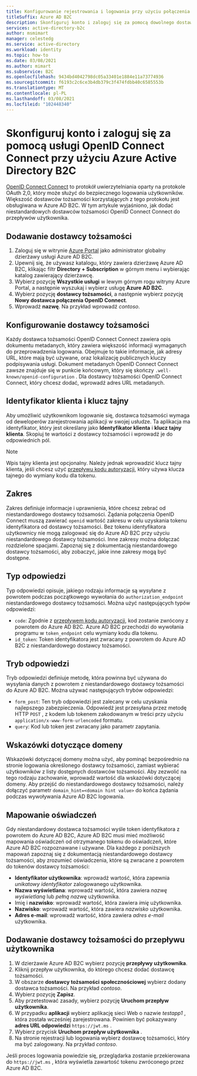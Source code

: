 ```yaml
---
title: Konfigurowanie rejestrowania i logowania przy użyciu połączenia OpenID Connect
titleSuffix: Azure AD B2C
description: Skonfiguruj konto i zaloguj się za pomocą dowolnego dostawcy tożsamości OpenID Connect Connect (dostawcy tożsamości) w Azure Active Directory B2C.
services: active-directory-b2c
author: msmimart
manager: celestedg
ms.service: active-directory
ms.workload: identity
ms.topic: how-to
ms.date: 03/08/2021
ms.author: mimart
ms.subservice: B2C
ms.openlocfilehash: 9434bd4042798dc05a33401e1884e11a73774936
ms.sourcegitcommit: f6193c2c6ce3b4db379c3f474fdbb40c6585553b
ms.translationtype: MT
ms.contentlocale: pl-PL
ms.lasthandoff: 03/08/2021
ms.locfileid: "102448340"
---
```

# <a name="set-up-sign-up-and-sign-in-with-openid-connect-using-azure-active-directory-b2c"></a>Skonfiguruj konto i zaloguj się za pomocą usługi OpenID Connect Connect przy użyciu Azure Active Directory B2C

[OpenID Connect Connect](openid-connect.md) to protokół uwierzytelniania oparty na protokole OAuth 2,0, który może służyć do bezpiecznego logowania użytkowników. Większość dostawców tożsamości korzystających z tego protokołu jest obsługiwana w Azure AD B2C. W tym artykule wyjaśniono, jak dodać niestandardowych dostawców tożsamości OpenID Connect Connect do przepływów użytkownika.

## <a name="add-the-identity-provider"></a>Dodawanie dostawcy tożsamości

1. Zaloguj się w witrynie [Azure Portal](https://portal.azure.com/) jako administrator globalny dzierżawy usługi Azure AD B2C.
1. Upewnij się, że używasz katalogu, który zawiera dzierżawę Azure AD B2C, klikając filtr **Directory + Subscription** w górnym menu i wybierając katalog zawierający dzierżawcę.
1. Wybierz pozycję **Wszystkie usługi** w lewym górnym rogu witryny Azure Portal, a następnie wyszukaj i wybierz usługę **Azure AD B2C**.
1. Wybierz pozycję **dostawcy tożsamości**, a następnie wybierz pozycję **Nowy dostawca połączenia OpenID Connect**.
1. Wprowadź **nazwę**. Na przykład wprowadź *contoso*.

## <a name="configure-the-identity-provider"></a>Konfigurowanie dostawcy tożsamości

Każdy dostawca tożsamości OpenID Connect Connect zawiera opis dokumentu metadanych, który zawiera większość informacji wymaganych do przeprowadzenia logowania. Obejmuje to takie informacje, jak adresy URL, które mają być używane, oraz lokalizację publicznych kluczy podpisywania usługi. Dokument metadanych OpenID Connect Connect zawsze znajduje się w punkcie końcowym, który się skończy `.well-known/openid-configuration` . Dla dostawcy tożsamości OpenID Connect Connect, który chcesz dodać, wprowadź adres URL metadanych.

## <a name="client-id-and-secret"></a>Identyfikator klienta i klucz tajny

Aby umożliwić użytkownikom logowanie się, dostawca tożsamości wymaga od deweloperów zarejestrowania aplikacji w swojej usłudze. Ta aplikacja ma identyfikator, który jest określany jako **Identyfikator klienta** i **klucz tajny klienta**. Skopiuj te wartości z dostawcy tożsamości i wprowadź je do odpowiednich pól.

> [!NOTE]
> Wpis tajny klienta jest opcjonalny. Należy jednak wprowadzić klucz tajny klienta, jeśli chcesz użyć [przepływu kodu autoryzacji](https://openid.net/specs/openid-connect-core-1_0.html#CodeFlowAuth), który używa klucza tajnego do wymiany kodu dla tokenu.

## <a name="scope"></a>Zakres

Zakres definiuje informacje i uprawnienia, które chcesz zebrać od niestandardowego dostawcy tożsamości. Żądania połączenia OpenID Connect muszą zawierać `openid` wartość zakresu w celu uzyskania tokenu identyfikatora od dostawcy tożsamości. Bez tokenu identyfikatora użytkownicy nie mogą zalogować się do Azure AD B2C przy użyciu niestandardowego dostawcy tożsamości. Inne zakresy można dołączać rozdzielone spacjami. Zapoznaj się z dokumentacją niestandardowego dostawcy tożsamości, aby zobaczyć, jakie inne zakresy mogą być dostępne.

## <a name="response-type"></a>Typ odpowiedzi

Typ odpowiedzi opisuje, jakiego rodzaju informacje są wysyłane z powrotem podczas początkowego wywołania do `authorization_endpoint` niestandardowego dostawcy tożsamości. Można użyć następujących typów odpowiedzi:

* `code`: Zgodnie z [przepływem kodu autoryzacji](https://openid.net/specs/openid-connect-core-1_0.html#CodeFlowAuth), kod zostanie zwrócony z powrotem do Azure AD B2C. Azure AD B2C przechodzi do wywołania programu w `token_endpoint` celu wymiany kodu dla tokenu.
* `id_token`: Token identyfikatora jest zwracany z powrotem do Azure AD B2C z niestandardowego dostawcy tożsamości.

## <a name="response-mode"></a>Tryb odpowiedzi

Tryb odpowiedzi definiuje metodę, która powinna być używana do wysyłania danych z powrotem z niestandardowego dostawcy tożsamości do Azure AD B2C. Można używać następujących trybów odpowiedzi:

* `form_post`: Ten tryb odpowiedzi jest zalecany w celu uzyskania najlepszego zabezpieczenia. Odpowiedź jest przesyłana przez metodę HTTP `POST` , z kodem lub tokenem zakodowanym w treści przy użyciu `application/x-www-form-urlencoded` formatu.
* `query`: Kod lub token jest zwracany jako parametr zapytania.

## <a name="domain-hint"></a>Wskazówki dotyczące domeny

Wskazówki dotyczącej domeny można użyć, aby pominąć bezpośrednio na stronie logowania określonego dostawcy tożsamości, zamiast wybierać użytkowników z listy dostępnych dostawców tożsamości. Aby zezwolić na tego rodzaju zachowanie, wprowadź wartość dla wskazówki dotyczącej domeny. Aby przejść do niestandardowego dostawcy tożsamości, należy dołączyć parametr `domain_hint=<domain hint value>` do końca żądania podczas wywoływania Azure AD B2C logowania.

## <a name="claims-mapping"></a>Mapowanie oświadczeń

Gdy niestandardowy dostawca tożsamości wyśle token identyfikatora z powrotem do Azure AD B2C, Azure AD B2C musi mieć możliwość mapowania oświadczeń od otrzymanego tokenu do oświadczeń, które Azure AD B2C rozpoznawane i używane. Dla każdego z poniższych mapowań zapoznaj się z dokumentacją niestandardowego dostawcy tożsamości, aby zrozumieć oświadczenia, które są zwracane z powrotem do tokenów dostawcy tożsamości:

* **Identyfikator użytkownika**: wprowadź wartość, która zapewnia *unikatowy identyfikator* zalogowanego użytkownika.
* **Nazwa wyświetlana**: wprowadź wartość, która zawiera *nazwę wyświetlaną* lub *pełną nazwę* użytkownika.
* Imię i **nazwisko**: wprowadź wartość, która zawiera *imię* użytkownika.
* **Nazwisko**: wprowadź wartość, która zawiera *nazwisko* użytkownika.
* **Adres e-mail**: wprowadź wartość, która zawiera *adres e-mail* użytkownika.

## <a name="add-the-identity-provider-to-a-user-flow"></a>Dodawanie dostawcy tożsamości do przepływu użytkownika 

1. W dzierżawie Azure AD B2C wybierz pozycję **przepływy użytkownika**.
1. Kliknij przepływ użytkownika, do którego chcesz dodać dostawcę tożsamości. 
1. W obszarze **dostawcy tożsamości społecznościowej** wybierz dodany dostawca tożsamości. Na przykład *contoso*.
1. Wybierz pozycję **Zapisz**.
1. Aby przetestować zasady, wybierz pozycję **Uruchom przepływ użytkownika**.
1. W przypadku **aplikacji** wybierz aplikację sieci Web o nazwie *testapp1* , która została wcześniej zarejestrowana. Powinien być pokazywany **adres URL odpowiedzi** `https://jwt.ms` .
1. Wybierz przycisk **Uruchom przepływ użytkownika** .
1. Na stronie rejestracji lub logowania wybierz dostawcę tożsamości, który ma być zalogowany. Na przykład *contoso*.

Jeśli proces logowania powiedzie się, przeglądarka zostanie przekierowana do `https://jwt.ms` , która wyświetla zawartość tokenu zwróconego przez Azure AD B2C.
